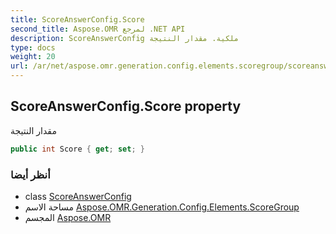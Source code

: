 ```yaml
---
title: ScoreAnswerConfig.Score
second_title: Aspose.OMR لمرجع .NET API
description: ScoreAnswerConfig ملكية. مقدار النتيجة
type: docs
weight: 20
url: /ar/net/aspose.omr.generation.config.elements.scoregroup/scoreanswerconfig/score/
---
```

## ScoreAnswerConfig.Score property

مقدار النتيجة

```csharp
public int Score { get; set; }
```

### أنظر أيضا

* class [ScoreAnswerConfig](../)
* مساحة الاسم [Aspose.OMR.Generation.Config.Elements.ScoreGroup](../../scoreanswerconfig/)
* المجسم [Aspose.OMR](../../../)


